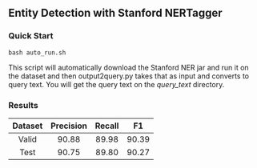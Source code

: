 ## Entity Detection with Stanford NERTagger

### Quick Start

```
bash auto_run.sh
```
This script will automatically download the Stanford NER jar and run it on the dataset and then output2query.py takes that as input and converts to query text. You will get the query text on the *query_text* directory.


### Results

| Dataset | Precision | Recall | F1 |
|:-------:|:---------:|:------:|:--:|
| Valid   | 90.88 | 89.98 | 90.39 |
| Test    | 90.75 | 89.80 | 90.27 | 